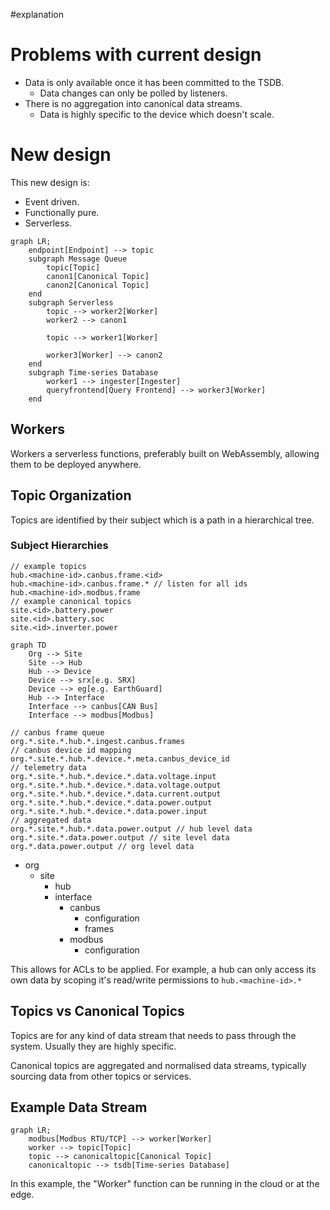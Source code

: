#explanation 

# Problems with current design

- Data is only available once it has been committed to the TSDB.
	- Data changes can only be polled by listeners.
- There is no aggregation into canonical data streams.
	- Data is highly specific to the device which doesn't scale.

# New design

This new design is:
- Event driven.
- Functionally pure.
- Serverless.

```mermaid
graph LR;
	endpoint[Endpoint] --> topic
	subgraph Message Queue
		topic[Topic]
		canon1[Canonical Topic]
		canon2[Canonical Topic]
	end
	subgraph Serverless
		topic --> worker2[Worker]
		worker2 --> canon1
		
		topic --> worker1[Worker]

		worker3[Worker] --> canon2
	end
	subgraph Time-series Database
		worker1 --> ingester[Ingester]
		queryfrontend[Query Frontend] --> worker3[Worker]
	end
```

## Workers

Workers a serverless functions, preferably built on WebAssembly, allowing them to be deployed anywhere.

## Topic Organization

Topics are identified by their subject which is a path in a hierarchical tree.
### Subject Hierarchies

```
// example topics
hub.<machine-id>.canbus.frame.<id>
hub.<machine-id>.canbus.frame.* // listen for all ids
hub.<machine-id>.modbus.frame
// example canonical topics
site.<id>.battery.power
site.<id>.battery.soc
site.<id>.inverter.power
```

```mermaid
graph TD
	Org --> Site
	Site --> Hub
	Hub --> Device
	Device --> srx[e.g. SRX]
	Device --> eg[e.g. EarthGuard]
	Hub --> Interface
	Interface --> canbus[CAN Bus]
	Interface --> modbus[Modbus]
```

```
// canbus frame queue
org.*.site.*.hub.*.ingest.canbus.frames
// canbus device id mapping
org.*.site.*.hub.*.device.*.meta.canbus_device_id
// telemetry data
org.*.site.*.hub.*.device.*.data.voltage.input
org.*.site.*.hub.*.device.*.data.voltage.output
org.*.site.*.hub.*.device.*.data.current.output
org.*.site.*.hub.*.device.*.data.power.output
org.*.site.*.hub.*.device.*.data.power.input
// aggregated data
org.*.site.*.hub.*.data.power.output // hub level data
org.*.site.*.data.power.output // site level data
org.*.data.power.output // org level data
```

- org
	- site
		- hub
		- interface
			- canbus
				- configuration
				- frames
			- modbus
				- configuration

This allows for ACLs to be applied. For example, a hub can only access its own data by scoping it's read/write permissions to `hub.<machine-id>.*`
## Topics vs Canonical Topics

Topics are for any kind of data stream that needs to pass through the system. Usually they are highly specific.

Canonical topics are aggregated and normalised data streams, typically sourcing data from other topics or services.

## Example Data Stream

```mermaid
graph LR;
	modbus[Modbus RTU/TCP] --> worker[Worker]
	worker --> topic[Topic]
	topic --> canonicaltopic[Canonical Topic]
	canonicaltopic --> tsdb[Time-series Database]
```

In this example, the "Worker" function can be running in the cloud or at the edge.